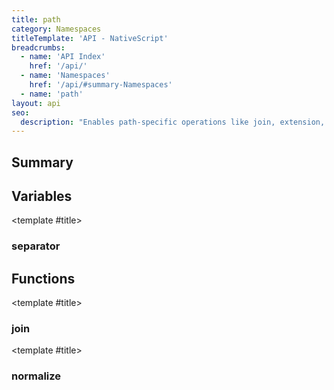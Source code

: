 ```yaml
---
title: path
category: Namespaces
titleTemplate: 'API - NativeScript'
breadcrumbs: 
  - name: 'API Index'
    href: '/api/'
  - name: 'Namespaces'
    href: '/api/#summary-Namespaces'
  - name: 'path'
layout: api
seo:
  description: "Enables path-specific operations like join, extension, etc."
---
```


<!-- This page is auto generated, do not edit manually. -->
<!-- Run "yarn generate:api-docs" to regenerate -->

<script setup lang="ts">
  import { provide } from "vue";
  import API_DATA from "./path.data.json";
  
  provide('API_DATA', API_DATA);
</script>

<APIRefHierarchy v-once />

<APIRefComment commentBase64="eyJibG9ja1RhZ3MiOltdLCJtb2RpZmllclRhZ3MiOnt9LCJzdW1tYXJ5IjpbeyJraW5kIjoidGV4dCIsInRleHQiOiJFbmFibGVzIHBhdGgtc3BlY2lmaWMgb3BlcmF0aW9ucyBsaWtlIGpvaW4sIGV4dGVuc2lvbiwgZXRjLiJ9XX0=" v-once />

## <Heading ignore>Summary</Heading>

<APIRefSummary v-once />

## Variables

<div class="isConst">

<APIRef for="1965" v-once>

<template #title>

### separator

</template>

</APIRef>

</div>

## Functions

<div class="">

<APIRef for="1962" v-once>

<template #title>

### join

</template>

</APIRef>

</div>

<div class="">

<APIRef for="1959" v-once>

<template #title>

### normalize

</template>

</APIRef>

</div>
